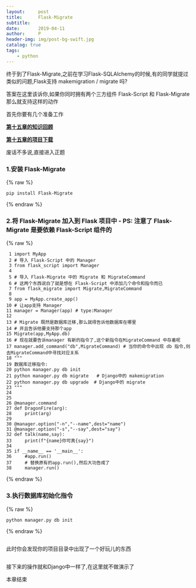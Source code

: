 ```yaml
---
layout:     post
title:      Flask-Migrate
subtitle:   
date:       2019-04-11
author:     P
header-img: img/post-bg-swift.jpg
catalog: true
tags:
    - python
---
```

终于到了Flask-Migrate,之前在学习Flask-SQLAlchemy的时候,有的同学就提过类似的问题,Flask支持 makemigration / migrate 吗?

答案在这里该诉你,如果你同时拥有两个三方组件 Flask-Script 和 Flask-Migrate 那么就支持这样的动作

首先你要有几个准备工作

[**第十五章的知识回顾**](https://www.cnblogs.com/presleyren/p/10692907.html)

**[第十五章的项目下载](https://pan.baidu.com/s/1WqdINYFPt3r-CEqOOC3Gog)**

废话不多说,直接进入正题

### 1.安装 Flask-Migrate

{% raw %}
```
pip install Flask-Migrate
```
{% endraw %}

### 2.将 Flask-Migrate 加入到 Flask 项目中 - **PS: 注意了 Flask-Migrate 是要依赖 Flask-Script 组件的**

{% raw %}
```
 1 import MyApp
 2 # 导入 Flask-Script 中的 Manager
 3 from flask_script import Manager
 4 
 5 # 导入 Flask-Migrate 中的 Migrate 和 MigrateCommand
 6 # 这两个东西说白了就是想在 Flask-Script 中添加几个命令和指令而已
 7 from flask_migrate import Migrate,MigrateCommand
 8 
 9 app = MyApp.create_app()
10 # 让app支持 Manager
11 manager = Manager(app) # type:Manager
12 
13 # Migrate 既然是数据库迁移,那么就得告诉他数据库在哪里
14 # 并且告诉他要支持那个app
15 Migrate(app,MyApp.db)
16 # 现在就要告诉manager 有新的指令了,这个新指令在MigrateCommand 中存着呢
17 manager.add_command("db",MigrateCommand) # 当你的命令中出现 db 指令,则去MigrateCommand中寻找对应关系
18 """
19 数据库迁移指令:
20 python manager.py db init 
21 python manager.py db migrate   # Django中的 makemigration
22 python manager.py db upgrade  # Django中的 migrate
23 """
24 
25 
26 @manager.command
27 def DragonFire(arg):
28     print(arg)
29 
30 @manager.option("-n","--name",dest="name")
31 @manager.option("-s","--say",dest="say")
32 def talk(name,say):
33     print(f"{name}你可真{say}")
34 
35 if __name__ == '__main__':
36     #app.run()
37     # 替换原有的app.run(),然后大功告成了
38     manager.run()
```
{% endraw %}

### 3.执行数据库初始化指令

{% raw %}
```
python manager.py db init
```
{% endraw %}

<img src="https://img2018.cnblogs.com/blog/1122946/201902/1122946-20190212170518784-240870796.png" alt="" />

此时你会发现你的项目目录中出现了一个好玩儿的东西

<img src="https://img2018.cnblogs.com/blog/1122946/201902/1122946-20190212170557810-1492485776.png" alt="" />

接下来的操作就和Django中一样了,在这里就不做演示了

本章结束

